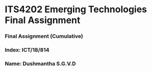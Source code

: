 # ITS4202 Emerging Technologies Final Assignment 
### Final Assignment (Cumulative)

### Index: ICT/18/814
### Name: Dushmantha S.G.V.D
